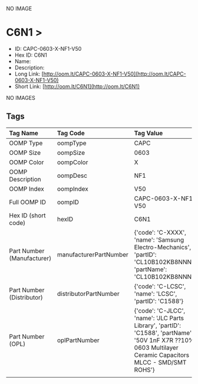 


  
NO IMAGE  
# C6N1 > 

- ID: CAPC-0603-X-NF1-V50
- Hex ID: C6N1
- Name: 
- Description: 
- Long Link: [http://oom.lt/CAPC-0603-X-NF1-V50](http://oom.lt/CAPC-0603-X-NF1-V50)
- Short Link: [http://oom.lt/C6N1](http://oom.lt/C6N1)
  
NO IMAGES  
## Tags
  

|Tag Name|Tag Code|Tag Value|
| :--- | :--- | :--- |
|OOMP Type|oompType|CAPC|
|OOMP Size|oompSize|0603|
|OOMP Color|oompColor|X|
|OOMP Description|oompDesc|NF1|
|OOMP Index|oompIndex|V50|
|Full OOMP ID|oompID|CAPC-0603-X-NF1-V50|
|Hex ID (short code)|hexID|C6N1|
|Part Number (Manufacturer)|manufacturerPartNumber|{'code': 'C-XXXX', 'name': 'Samsung Electro-Mechanics', 'partID': 'CL10B102KB8NNNC', 'partName': 'CL10B102KB8NNNC'}|
|Part Number (Distributor)|distributorPartNumber|{'code': 'C-LCSC', 'name': 'LCSC', 'partID': 'C1588'}|
|Part Number (OPL)|oplPartNumber|{'code': 'C-JLCC', 'name': 'JLC Parts Library', 'partID': 'C1588', 'partName': '50V 1nF X7R ??10% 0603  Multilayer Ceramic Capacitors MLCC - SMD/SMT ROHS'}|
||||
